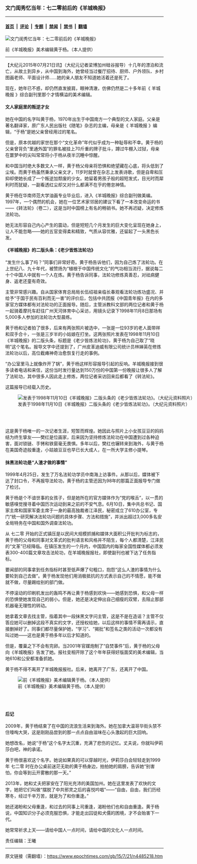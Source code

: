 ### 文门闺秀忆当年：七二零前后的《羊城晚报》

---

#### [首页](../../../..?n4485218) &nbsp;|&nbsp; [评论](../../../../../epoch-comment?n4485218) &nbsp;|&nbsp; [专题](../../../../../epoch-special?n4485218) &nbsp;|&nbsp; [禁闻](../../../../../epoch-news?n4485218) &nbsp;|&nbsp; [禁书](../../../../../books?n4485218) &nbsp;|&nbsp; [翻墙](https://github.com/gfw-breaker/nogfw/blob/master/README.md?n4485218)


<div><img alt="文门闺秀忆当年：七二零前后的《羊城晚报》" class="attachment-djy_600_400 size-djy_600_400 wp-post-image" src="https://i.epochtimes.com/assets/uploads/2015/07/1507202338201567-450x564.jpg"/>
<div class="caption">
 <p>
  前《羊城晚报》美术编辑黄于杨。（本人提供）
 </p>
</div></div><hr/><div class="post_content" id="artbody" itemprop="articleBody">
 <!-- article content begin -->
 <p>
  【大纪元2015年07月21日讯】（大纪元记者梁博加州硅谷报导）十几年的漂泊和流亡，从故土到异乡，从中国到海外，她曾经当过餐厅招待、厨师、户外领队、乡村图画老师、平面设计师……她的亲人朋友不知道她活着还是死了。
 </p>
 <p>
  现在，她年已不惑，却仍然直发披肩，眼神清澈，仿佛仍然是二十多年前《
  <ok href="https://www.epochtimes.com/gb/tag/%E7%BE%8A%E5%9F%8E%E6%99%9A%E6%8A%A5.html">
   羊城晚报
  </ok>
  》综合副刊里那个才情横溢的美术编辑。
 </p>
 <p>
  <h4>
   文人家庭里的叛逆才女
  </h4>
  <p>
   她在中国的名字叫黄于杨，1970年出生于中国南方一个典型的文人家庭。父亲是著名翻译家，原广东人民出版社《随笔》杂志的主编，母亲是《
   <ok href="https://www.epochtimes.com/gb/tag/%E7%BE%8A%E5%9F%8E%E6%99%9A%E6%8A%A5.html">
    羊城晚报
   </ok>
   》编辑，“于杨”是她父亲曾经用过的笔名。
  </p>
  <p>
   但是，原本优越的家世在那个“文化革命”年代似乎成为一种耻辱和不幸。黄于杨的父亲曾背负“里通外国”的罪名被挂上70斤重的牌子批斗，蹲过牛棚入过狱，母亲在噩梦中的尖叫常常将小于杨从夜半沉睡中惊醒。
  </p>
  <p>
   和中国当时绝大多数文人一样，黄于杨父母亲将恐惧和绝望藏在心底，将头低到了尘埃。而黄于杨虽然秉承父亲文才，11岁时就曾在杂志上发表诗歌，但是自卑和压抑却使她长成了一个叛逆加颓废的少女。她留着男孩子般的超短发式，目光时而犀利时而犹疑，一副看透红尘却又对什么都满不在乎的倦怠神情。
  </p>
  <p>
   黄于杨在华南师范大学油画专业毕业后，进入《羊城晚报》综合副刊做美编。1997年，一个偶然的机会，她在一位艺术家邻居的建议下看了一本改变命运的书——《转法轮》（卷二），这是当时中国榜上有名的畅销书。她不再迟疑，决定修炼法轮功。
  </p>
  <p>
   她无法形容自己内心产生的震动，但是短短几个月发生的巨大变化呈现在她身上，让人不能忽略——她的五官变得柔和精致，气质从容优雅，还留起了一头黑色长发。
  </p>
  <p>
   <h4>
    《羊城晚报》的二版头条：《老少皆炼法轮功》
   </h4>
   <p>
    “发生什么事了吗？”同事们非常好奇。黄于杨告诉他们，因为自己炼了法轮功。在上世纪八、九十年代，被赞扬为“植根于中国传统文化”的气功相当流行，据说每二十个中国人中就有一个人在炼。黄于杨告诉同事，法轮功修炼真善忍，对祛病健身、返老还童有奇效。
   </p>
   <p>
    主管非常感兴趣。自从国家体育总局局长伍绍祖亲临长春观看法轮功炼功盛况、并给予“于国于民有百利而无一害”的评价后，包括中共团报《中国青年报》在内的多家官方媒体都有对法轮功的正面报导。随后，主管派教科文部的两位记者和黄于杨一起骑着摩托车赶往广州天河体育中心采访，用镜头记录下1998年11月8日那场有5,000多人参加的法轮功大型晨练。
   </p>
   <p>
    黄于杨和记者拍了很多，后来有两张照片被选中，一张是一位93岁的老人面带祥和双手合十，一张是三岁半的小姑娘在打坐。这两张照片发表在1998年11月10日《羊城晚报》的二版头条，标题是《老少皆炼法轮功》，黄于杨为自己取了“晓明”这个笔名。报导文字中还提到了，广州皮革迪威有限公司统计员林婵英在修炼法轮功以后，高位截瘫神奇治愈恢复行走的事例。
   </p>
   <p>
    “办公室里马上就像炸开了锅”，黄于杨这样形容报导引起的反响。羊城晚报接到很多读者电话和来信，这份当时发行量达到150万份的中国第一份晚报让很多人了解了法轮功，其中很多人因此走上修炼，两位记者采访回来后都看了《转法轮》。
   </p>
   <p>
    这篇报导已经载入历史。
   </p>
   <p>
    <figure aria-describedby="caption-attachment-5893489" class="wp-caption aligncenter" id="attachment_5893489" style="width: 600px">
     <ok href=" https://i.epochtimes.com/assets/uploads/2015/07/1507210149281567-600x1048.jpg" rel="noreferrer noopener" target="_blank">
      <img alt="发表于1998年11月10日《羊城晚报》二版头条的《老少皆炼法轮功》。（大纪元资料照片）" class="size-large wp-image-5893489" src="https://i.epochtimes.com/assets/uploads/2015/07/1507210149281567-600x1048.jpg" title="发表于1998年11月10日《羊城晚报》二版头条的《老少皆炼法轮功》。（大纪元资料照片）"/>
     </ok>
     <br/><figcaption class="wp-caption-text" id="caption-attachment-5893489">
      发表于1998年11月10日《羊城晚报》二版头条的《老少皆炼法轮功》。（大纪元资料照片）
     </figcaption><br/>
    </figure><br/>
    <br/>
    这是黄于杨唯一的一次记者生涯，短暂而辉煌。她因此与照片上小女孩豆豆的妈妈结为终生挚友——樊红是位画家，后来因为坚持修炼法轮功在中国遭到过各种迫害，面对锁链、手铐和铁窗毫无畏惧。多年以后，樊红也辗转来到海外，与黄于杨在美国奇迹般重逢，小姑娘豆豆也早已长大成人，在一所大学主修小提琴。
   </p>
   <p>
    <h4>
     抹黑法轮功是“人渣才做的事情”
    </h4>
    <p>
     1999年4月25日，发生了万名法轮功学员中南海上访事件。从那以后，媒体被下达了封口令，不再报导法轮功，黄于杨的主管还因为98年的那篇正面报导专门做了检讨。
    </p>
    <p>
     黄于杨是个不谙世事的女孩子，但是她所在的官方媒体作为“党的喉舌”，以一贯的敏感嗅觉搜寻着中国历次运动到来之前的不安气息。6月10日，集中共总书记、国家主席和国家军委主席于一身的最高独裁者江泽民，秘密成立了610办公室，专门“统一研究解决法轮功问题的具体步骤、方法和措施”，并派出超过3,000多名安全局特务在中国和国外调查法轮功。
    </p>
    <p>
     从
     <ok href="https://www.epochtimes.com/gb/tag/%E4%B8%83%E4%BA%8C%E9%9B%B6.html">
      七二零
     </ok>
     开始的正式镇压是以民间大规模抓捕和媒体大面积公开批判为标志的，黄于杨的父母和同事对文革式的批判语言和风格并不陌生，每个人都清楚，江泽民的“文革”已经降临。在镇压发生的一个月内，中国国内的每家全国性媒体都必须发表300-400篇文章攻击法轮功，在羊城晚报报社，即使副刊也被下达了任务指标。
    </p>
    <p>
     要闻部的同事拿到任务指标时甚至低声爆了句粗口，抱怨“这么人渣的事情为什么要轮到自己去做”。黄于杨发现他们用消极抵抗的方式表示自己的不情愿，能不做就不做，尽量踢给别的部门做。
    </p>
    <p>
     不停滚动的印刷机发出的轰鸣不再让黄于杨感到欢快——她感到恐惧，和父母一样的恐惧使她发现自己的弱小。但是，她还是决定伸出自己细瘦的双臂，去阻止那部机器毫无理性的转动。
    </p>
    <p>
     她拿着文章去找主管，指着其中一段抹黑文字问主管，这是不是在造谣？主管不仅答应她可以删掉这段不真实的文字，还授权给她，以后这样的事情不需再请示，直接删掉好了。同事们都尽量保护她，“学习”、“揭批”和签名之类的活动一次都没有叫过她——这也是黄于杨多年以后才知道的。
    </p>
    <p>
     但是，覆巢之下不会有完卵。当2001年官媒炮制了“自焚事件”后，黄于杨的父母向《羊城晚报》告发了她。报社变相开除了这个年年获得好版面奖的美术编辑，当地610和公安都准备抓她。
    </p>
    <p>
     黄于杨不得不离开了羊城晚报报社。后来，她离开了广东，还离开了中国。
    </p>
    <figure aria-describedby="caption-attachment-5893502" class="wp-caption aligncenter" id="attachment_5893502" style="width: 579px">
     <ok href=" https://i.epochtimes.com/assets/uploads/2015/07/1507202338181567.jpg" rel="noreferrer noopener" target="_blank">
      <img alt="前《羊城晚报》美术编辑黄于杨。（本人提供）" class="size-large wp-image-5893502" src="https://i.epochtimes.com/assets/uploads/2015/07/1507202338181567.jpg" title="前《羊城晚报》美术编辑黄于杨。（本人提供）"/>
     </ok>
     <br/><figcaption class="wp-caption-text" id="caption-attachment-5893502">
      前《羊城晚报》美术编辑黄于杨。（本人提供）
     </figcaption><br/>
    </figure><br/>
    <h4>
     后记
    </h4>
    <p>
     2009年，黄于杨结束了在中国的流浪生活来到海外。她在加拿大温哥华街头禁不住嚎啕大哭，这是刚刚品尝到的那一点点自由滋味在心头激起的巨大回响。
    </p>
    <p>
     她想改名，她说“于杨”这个名字太沉重，充满了悲伤的记忆。丈夫说，你就叫伊莉莎白吧，神的承诺。
    </p>
    <p>
     黄于杨很喜欢这个名字。她说如果真的可以穿越时光，伊莉莎白会轻轻走到1999年
     <ok href="https://www.epochtimes.com/gb/tag/%E4%B8%83%E4%BA%8C%E9%9B%B6.html">
      七二零
     </ok>
     时在办公桌前迷茫无助的黄于杨身边，拍拍她的肩膀，告诉她“别害怕，你会等到云开雾散的那一天。”
    </p>
    <p>
     2013年，她和丈夫把家安在了阳光充沛的美国加州。她在这里发表了欢快的文字，她把它们叫做“摆脱了中共邪灵之后的喜悦吟唱”——“自由，自由，我们历经寒冬，经过千辛万苦，就是为了和你重逢。”
    </p>
    <p>
     她还渴盼和父母重逢，和过去的同事上司重逢，渴盼他们也和自由重逢。黄于杨说，中国知识分子必须克服恐惧，才能走出囚徒和犬儒的困境，才不会贻害下一代。
    </p>
    <p>
     她常常祈求上天——请给中国人一点时间，请给中国的文化人一点时间。
    </p>
    <p>
     责任编辑：王曦
    </p>
    <!-- article content end -->
    <div id="below_article_ad">
    </div>
   </p>
  </p>
 </p>
</div>


---

原文链接（需翻墙）：https://www.epochtimes.com/gb/15/7/21/n4485218.htm